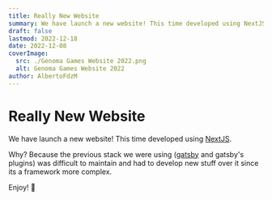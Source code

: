 ```yaml
---
title: Really New Website
summary: We have launch a new website! This time developed using NextJS
draft: false
lastmod: 2022-12-18
date: 2022-12-08
coverImage:
  src: ./Genoma Games Website 2022.png
  alt: Genoma Games Website 2022
author: AlbertoFdzM
---
```


# Really New Website

We have launch a new website! This time developed using [NextJS](https://nextjs.org/).

Why? Because the previous stack we were using ([gatsby](https://www.gatsbyjs.com/) and gatsby's plugins) was difficult to maintain and had to develop new stuff over it since its a framework more complex.

Enjoy! 🚀
